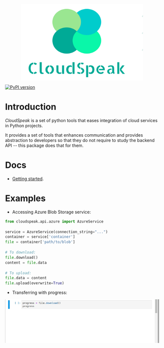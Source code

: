 <img style="display: block; margin: auto; width:400px; height:250px;" src="https://raw.githubusercontent.com/mlhost/cloudspeak/v0.0.1/docs/images/logo.png">

[![PyPI version](https://badge.fury.io/py/cloudspeak.svg)](https://badge.fury.io/py/cloudspeak)

# Introduction

*CloudSpeak* is a set of python tools that eases integration of cloud services in Python projects. 

It provides a set of tools that enhances communication and provides abstraction to developers so that they do 
not require to study the backend API -- this package does that for them. 

# Docs

* [Getting started](https://cloudspeak.readthedocs.io/en/v0.0.1/).
 

# Examples

* Accessing Azure Blob Storage service:

```python
from cloudspeak.api.azure import AzureService

service = AzureService(connection_string="...")
container = service['container']
file = container['path/to/blob']

# To download:
file.download()
content = file.data

# To upload:
file.data = content
file.upload(overwrite=True)
```

* Transferring with progress:
<img style="display: block; margin: auto;" src="https://raw.githubusercontent.com/mlhost/cloudspeak/v0.0.1/docs/images/jupyter_download.gif">
